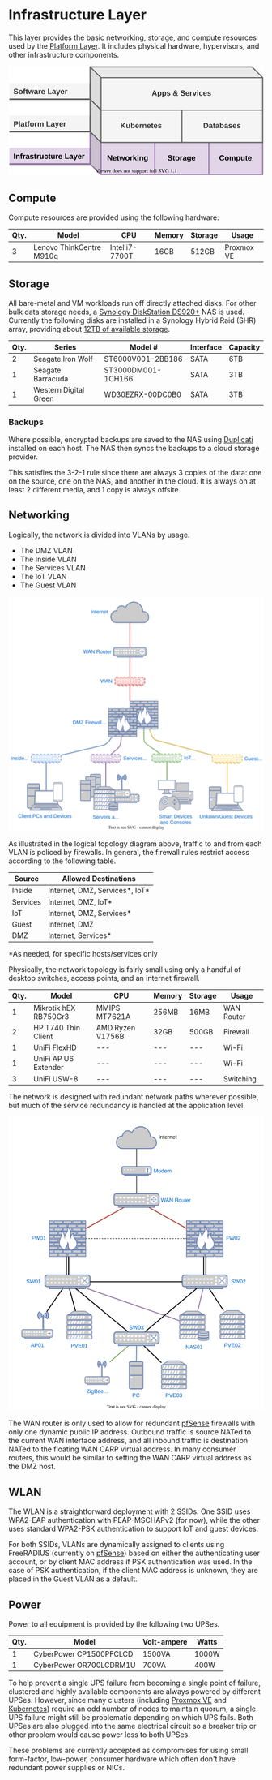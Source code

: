 # Infrastructure Layer

This layer provides the basic networking, storage, and compute resources used by the [Platform Layer](https://bcbrookman.github.io/homelab/platform-layer/). It includes physical hardware, hypervisors, and other infrastructure components.

![infrastructure layer diagram](assets/homelab-layers-if.svg)

## Compute

Compute resources are provided using the following hardware:

|Qty.|Model|CPU|Memory|Storage|Usage|
|----|-----|---|------|-------|-----|
|3|Lenovo ThinkCentre M910q|Intel i7-7700T|16GB|512GB|Proxmox VE|

## Storage

All bare-metal and VM workloads run off directly attached disks. For other bulk data storage needs, a [Synology DiskStation DS920+](https://www.synology.com/en-us/products/DS920+) NAS is used. Currently the following disks are installed in a Synology Hybrid Raid (SHR) array, providing about [12TB of available storage](https://www.synology.com/en-us/support/RAID_calculator?hdds=6%20TB|6%20TB|3%20TB|3%20TB).

|Qty.|Series|Model #|Interface|Capacity|
|----|------|-------|---------|--------|
|2|Seagate Iron Wolf|ST6000V001-2BB186|SATA|6TB|
|1|Seagate Barracuda|ST3000DM001-1CH166|SATA|3TB|
|1|Western Digital Green|WD30EZRX-00DC0B0|SATA|3TB|

### Backups

Where possible, encrypted backups are saved to the NAS using [Duplicati](https://www.duplicati.com/) installed on each host. The NAS then syncs the backups to a cloud storage provider.

This satisfies the 3-2-1 rule since there are always 3 copies of the data: one on the source, one on the NAS, and another in the cloud. It is always on at least 2 different media, and 1 copy is always offsite.

## Networking

Logically, the network is divided into VLANs by usage.

- The DMZ VLAN
- The Inside VLAN
- The Services VLAN
- The IoT VLAN
- The Guest VLAN

![logical network topology diagram](assets/homelab-logical-network-topology.svg)

As illustrated in the logical topology diagram above, traffic to and from each VLAN is policed by firewalls. In general, the firewall rules restrict access according to the following table.

|Source|Allowed Destinations|
|------|--------------------|
|Inside|Internet, DMZ, Services*, IoT*|
|Services|Internet, DMZ, IoT*|
|IoT|Internet, DMZ, Services*|
|Guest|Internet, DMZ|
|DMZ|Internet, Services*|

*As needed, for specific hosts/services only

Physically, the network topology is fairly small using only a handful of desktop switches, access points, and an internet firewall.

|Qty.|Model|CPU|Memory|Storage|Usage|
|----|-----|---|------|-------|-----|
|1|Mikrotik hEX RB750Gr3|MMIPS MT7621A|256MB|16MB|WAN Router|
|2|HP T740 Thin Client|AMD Ryzen V1756B|32GB|500GB|Firewall|
|1|UniFi FlexHD|---|---|---|Wi-Fi|
|1|UniFi AP U6 Extender|---|---|---|Wi-Fi|
|3|UniFi USW-8|---|---|---|Switching|

The network is designed with redundant network paths wherever possible, but much of the service redundancy is handled at the application level.

![physical network topology diagram](assets/homelab-physical-network-topology.svg)

The WAN router is only used to allow for redundant [pfSense](https://www.pfsense.org/) firewalls with only one dynamic public IP address. Outbound traffic is source NATed to the current WAN interface address, and all inbound traffic is destination NATed to the floating WAN CARP virtual address. In many consumer routers, this would be similar to setting the WAN CARP virtual address as the DMZ host.

## WLAN

The WLAN is a straightforward deployment with 2 SSIDs. One SSID uses WPA2-EAP authentication with PEAP-MSCHAPv2 (for now), while the other uses standard WPA2-PSK authentication to support IoT and guest devices.

For both SSIDs, VLANs are dynamically assigned to clients using FreeRADIUS (currently on [pfSense](https://www.pfsense.org/)) based on either the authenticating user account, or by client MAC address if PSK authentication was used. In the case of PSK authentication, if the client MAC address is unknown, they are placed in the Guest VLAN as a default.

## Power

Power to all equipment is provided by the following two UPSes.

|Qty.|Model|Volt-ampere|Watts|
|----|-----|-----------|-----|
|1|CyberPower CP1500PFCLCD|1500VA|1000W|
|1|CyberPower OR700LCDRM1U|700VA|400W|

To help prevent a single UPS failure from becoming a single point of failure, clustered and highly available components are always powered by different UPSes. However, since many clusters (including [Proxmox VE](https://www.proxmox.com/en/proxmox-virtual-environment/overview) and [Kubernetes](https://kubernetes.io)) require an odd number of nodes to maintain quorum, a single UPS failure might still be problematic depending on which UPS fails. Both UPSes are also plugged into the same electrical circuit so a breaker trip or other problem would cause power loss to both UPSes.

These problems are currently accepted as compromises for using small form-factor, low-power, consumer hardware which often don't have redundant power supplies or NICs.
